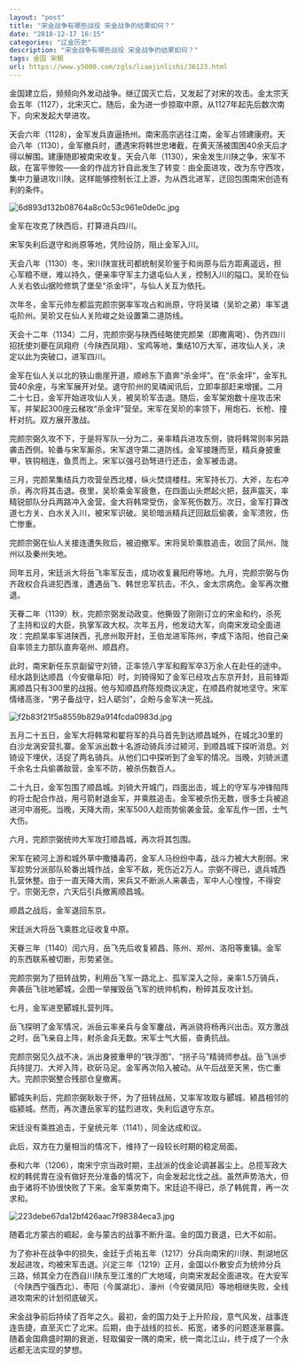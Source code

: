 ```yaml
---
layout: "post"
title: "宋金战争有哪些战役 宋金战争的结果如何？"
date: "2018-12-17 16:15"
categories: "辽金历史"
description: "宋金战争有哪些战役 宋金战争的结果如何？"
tags: 金国 宋朝
url: https://www.y5000.com/zgls/liaojinlishi/36123.html
---
```






金国建立后，频频向外发动战争。继辽国灭亡后，又发起了对宋的攻击。金太宗天会五年（1127），北宋灭亡。随后，金为进一步掠取中原，从1127年起先后数次南下，向宋发起大举进攻。

天会六年（1128），金军发兵直逼扬州。南宋高宗逃往江南，金军占领建康府。天会八年（1130），金军撤兵时，遭遇宋将韩世忠堵截，在黄天荡被围困40余天后才得以解围。建康随即被南宋收复。天会八年（1130），宋金发生川陕之争，宋军不敌，在富平惨败——金的作战方针自此发生了转变：由全面进攻，改为东守西攻，集中力量进攻川陕。这样能够控制长江上游，为从西北进军，迂回包围南宋创造有利的条件。

![6d893d132b08764a8c0c53c961e0de0c.jpg](https://img.y5000.com/uploads/allimg/181030/6d893d132b08764a8c0c53c961e0de0c.jpg)

金军在攻克了陕西后，打算进兵四川。

宋军失利后退守和尚原等地，凭险设防，阻止金军入川。

天会八年（1130）冬，宋川陕宣抚司都统制吴玠鉴于和尚原与后方距离遥远，担心军粮不继，难以持久，便亲率守军主力退屯仙人关，控制入川的隘口。吴玠在仙人关右依山据险修筑了堡垒“杀金坪”，与仙人关互为依托。

次年冬，金军元帅左都监完颜宗弼率军攻占和尚原，守将吴璘（吴玠之弟）率军退屯阶州。吴玠又在仙人关险峻之处设置第二道防线。

天会十二年（1134）二月，完颜宗弼与陕西经略使完颜杲（即撒离喝）、伪齐四川招抚使刘夔在凤翔府（今陕西凤翔）、宝鸡等地，集结10万大军，进攻仙人关，决定以此为突破口，进军四川。

金军在仙人关以北的铁山凿崖开道，顺岭东下直奔“杀金坪”。在“杀金坪”，金军扎营40余座，与宋军展开对垒。退守阶州的吴璘闻讯后，立即率部赶来增援。二月二十七日，金军开始进攻仙人关，被吴玠军击退。随后，金军架炮数十座攻击宋军，并架起300座云梯攻“杀金坪”营垒。宋军在吴玠的率领下，用炮石、长枪、撞杆对抗。双方展开激战。

完颜宗弼久攻不下，于是将军队一分为二，亲率精兵进攻东侧，骁将韩常则率另路袭击西侧。轮番与宋军厮杀。宋军退守第二道防线。金军接踵而至，精兵身披重甲，铁钩相连，鱼贯而上。宋军以强弓劲弩进行还击，金军被击退。

三月，完颜杲集结兵力攻营垒西北楼，纵火焚烧楼柱。宋军持长刀、大斧，左右冲杀，再次将其击退。夜里，吴玠乘金军疲惫，在四面山头燃起火把，鼓声震天，率精锐部队分兵两路冲入金营。金大将韩常受伤，金军死伤数万。次日，金军打算改道七方关、白水关入川，被宋军识破。吴玠暗派精兵迂回敌后偷袭，金军溃败，伤亡惨重。  

完颜宗弼在仙人关接连遭失败后，被迫撤军。宋将吴玠乘胜追击，收回了凤州、陇州以及秦州失地。

同年五月，宋廷派大将岳飞率军反击，成功收复襄阳府等地。九月，完颜宗弼与伪齐政权合兵进犯西淮，遭遇岳飞、韩世忠军抗击。不久，金太宗病危。金军再次撤退。

天眷二年（1139）秋，完颜宗弼发动政变。他撕毁了刚刚订立的宋金和约，杀死了主持和议的大臣，执掌军政大权。次年五月，他发动大军，向南宋发动全面进攻：完颜杲率军进陕西，孔彦州取开封，王伯龙进军陈州，李成下洛阳，他自己亲自率领主力部队直奔亳州、顺昌府。

此时，南宋新任东京副留守刘锜，正率领八字军和殿军卒3万余人在赴任的途中。经水路到达顺昌（今安徽阜阳）时，刘锜得知了金军已经攻占东京开封，且前锋距离顺昌只有300里的战报。他与知顺昌府陈规商议决定，在顺昌府就地坚守。宋军情绪高涨，“男子备战守，妇人砺剑”，企盼与金军决一死战。

![f2b83f21f5a8559b829a914fcda0983d.jpg](https://img.y5000.com/uploads/allimg/181030/f2b83f21f5a8559b829a914fcda0983d.jpg)

五月二十五日，金军大将韩常和翟将军的兵马首先到达顺昌城外，在城北30里的白沙龙涡安营扎寨。金军派出数十名游动骑兵涉过颍河，到顺昌城下探听消息。刘锜设下埋伏，活捉了两名骑兵。从他们口中探听到了金军的情况。当晚，刘锜派遣千余名士兵偷袭敌营，金军不防，被杀伤数百人。

二十九日，金军包围了顺昌城。刘锜大开城门，四面出击，城上的守军与冲锋陷阵的将士配合作战，用弓箭射退金军，并乘胜追击。金军被杀伤无数，很多士兵被追进河中溺死。当晚，天降大雨，宋军500人趁雨势偷袭金营。金军乱作一团，士气大伤。

六月，完颜宗弼统帅大军攻打顺昌城，再次将其包围。

宋军在颍河上游和城外草中撒播毒药，金军人马纷纷中毒，战斗力被大大削弱。宋军趁势分派部队轮番出城作战，金军不敌，死伤近2万人。宗弼不得已，退兵城西扎营休整。由于一直天降大雨，宋兵又不断派人来袭击，军中人心惶惶，不得安宁。宗弼无奈，六天后引兵撤离顺昌城。

顺昌之战后，金军退回东京。

宋廷派大将岳飞乘胜北征收复中原。

天眷三年（1140）闰六月，岳飞先后收复颍昌、陈州、郑州、洛阳等重镇。金军的东西联系被切断，形势紧张。

完颜宗弼为了扭转战势，利用岳飞军一路北上、孤军深入之际，亲率1.5万骑兵，奔袭岳飞驻地郾城，企图一举摧毁岳飞军的统帅机构，粉碎其反攻计划。

七月，金军进至郾城扎营列阵。

岳飞探明了金军情况，派岳云率亲兵与金军鏖战，再派骁将杨再兴出击。双方激战之时，岳飞亲自上阵，射杀金兵无数。宋军士气大振，奋勇抗战。

完颜宗弼见久战不决，派出身披重甲的“铁浮图”、“拐子马”精骑师参战。岳飞派步兵持提刀、大斧入阵，砍斫马足。金军再次陷入被动。从午后战至天黑，伤亡重大。完颜宗弼整合残部仓皇撤离。

郾城失利后，完颜宗弼耿耿于怀，为了扭转战局，又率军攻取与郾城、颍昌相邻的临颍城。然而，再次遭岳家军的猛烈进攻，失利后退守东京。

宋廷没有乘胜追击，于皇统元年（1141），同金达成和议。

此后，双方在力量相当的情况下，维持了一段较长时期的稳定局面。

泰和六年（1206），南宋宁宗当政时期，主战派的伐金论调甚嚣尘上。总揽军政大权的韩侂胄在没有做好充分准备的情况下，向金发起北伐之战。虽然声势浩大，但由于诸将不协很快败了下来。金军乘势南下。宋廷迫不得已，杀了韩侂胄，再一次求和。

![223debe67da12bf426aac7f98384eca3.jpg](https://img.y5000.com/uploads/allimg/181030/223debe67da12bf426aac7f98384eca3.jpg)

随着北方蒙古的崛起，金与蒙古的战事不断升温。金的国力衰退，已大不如前。

为了弥补在战争中的损失，金廷于贞祐五年（1217）分兵向南宋的川陕、荆湖地区发起进攻，均被宋军击退。兴定三年（1219）正月，金国以仆散安贞为统帅分兵三路，倾其全力在西自川陕东至江淮的广大地域，向南宋发起全面进攻。在大安军（今陕西宁强西北）、枣阳（今属湖北）、濠州（今安徽凤阳）等地相继失败，全线进攻南宋的计划彻底破灭。

宋金战争前后持续了百年之久。最初，金的国力处于上升阶段，意气风发，战事连连告捷，直至灭亡了北宋。后期，由于战线的拉长、拓宽，诸多的问题逐渐暴露。随着金国鼎盛时期的衰逝，轻取偏安一隅的南宋，统一南北江山，终于成了一个永远都无法实现的梦想。
